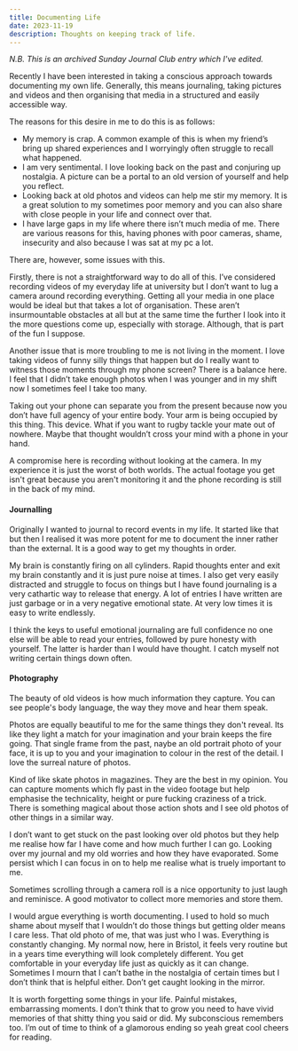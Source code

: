 ```yaml
--- 
title: Documenting Life 
date: 2023-11-19
description: Thoughts on keeping track of life.
---
```


*N.B. This is an archived Sunday Journal Club entry which I've edited.*

Recently I have been interested in taking a conscious approach towards documenting my own life. Generally, this means journaling, taking pictures and videos and then organising that media in a structured and easily accessible way. 

The reasons for this desire in me to do this is as follows:
- My memory is crap. A common example of this is when my friend’s bring up shared experiences and I worryingly often struggle to recall what happened.
- I am very sentimental. I love looking back on the past and conjuring up nostalgia. A picture can be a portal to an old version of yourself and help you reflect. 
- Looking back at old photos and videos can help me stir my memory. It is a great solution to my sometimes poor memory and you can also share with close people in your life and connect over that.
- I have large gaps in my life where there isn’t much media of me. There are various reasons for this, having phones with poor cameras, shame, insecurity and also because I was sat at my pc a lot.

There are, however, some issues with this.

Firstly, there is not a straightforward way to do all of this. I’ve considered recording videos of my everyday life at university but I don’t want to lug a camera around recording everything. Getting all your media in one place would be ideal but that takes a lot of organisation. These aren’t insurmountable obstacles at all but at the same time the further I look into it the more questions come up, especially with storage. Although, that is part of the fun I suppose.

Another issue that is more troubling to me is not living in the moment. I love taking videos of funny silly things that happen but do I really want to witness those moments through my phone screen? There is a balance here. I feel that I didn’t take enough photos when I was younger and in my shift now I sometimes feel I take too many. 

Taking out your phone can separate you from the present because now you don’t have full agency of your entire body. Your arm is being occupied by this thing. This device. What if you want to rugby tackle your mate out of nowhere. Maybe that thought wouldn’t cross your mind with a phone in your hand. 

A compromise here is recording without looking at the camera. In my experience it is just the worst of both worlds. The actual footage you get isn't great because you aren't monitoring it and the phone recording is still in the back of my mind.

#### Journalling

Originally I wanted to journal to record events in my life. It started like that but then I realised it was more potent for me to document the inner rather than the external. It is a good way to get my thoughts in order. 

My brain is constantly firing on all cylinders. Rapid thoughts enter and exit my brain constantly and it is just pure noise at times. I also get very easily distracted and struggle to focus on things but I have found journaling is a very cathartic way to release that energy. A lot of entries I have written are just garbage or in a very negative emotional state. At very low times it is easy to write endlessly.

I think the keys to useful emotional journaling are full confidence no one else will be able to read your entries, followed by pure honesty with yourself. The latter is harder than I would have thought. I catch myself not writing certain things down often.

#### Photography

The beauty of old videos is how much information they capture. You can see people's body language, the way they move and hear them speak.

Photos are equally beautiful to me for the same things they don't reveal. Its like they light a match for your imagination and your brain keeps the fire going. That single frame from the past, naybe an old portrait photo of your face, it is up to you and your imagination to colour in the rest of the detail. I love the surreal nature of photos.

Kind of like skate photos in magazines. They are the best in my opinion. You can capture moments which fly past in the video footage but help emphasise the technicality, height or pure fucking craziness of a trick. There is something magical about those action shots and I see old photos of other things in a similar way.

I don’t want to get stuck on the past looking over old photos but they help me realise how far I have come and how much further I can go. Looking over my journal and my old worries and how they have evaporated. Some persist which I can focus in on to help me realise what is truely important to me.

Sometimes scrolling through a camera roll is a nice opportunity to just laugh and reminisce. A good motivator to collect more memories and store them. 

I would argue everything is worth documenting. I used to hold so much shame about myself that I wouldn’t do those things but getting older means I care less. That old photo of me, that was just who I was. Everything is constantly changing. My normal now, here in Bristol, it feels very routine but in a years time everything will look completely different. You get comfortable in your everyday life just as quickly as it can change. Sometimes I mourn that I can’t bathe in the nostalgia of certain times but I don’t think that is helpful either. Don’t get caught looking in the mirror.

It is worth forgetting some things in your life. Painful mistakes, embarrassing moments. I don’t think that to grow you need to have vivid memories of that shitty thing you said or did. My subconscious remembers too. I’m out of time to think of a glamorous ending so yeah great cool cheers for reading.
